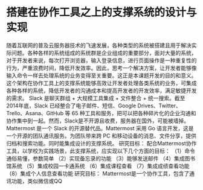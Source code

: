 # 搭建在协作工具之上的支撑系统的设计与实现

随着互联网的普及云服务器技术的飞速发展，各种类型的系统被搭建且用于解决实际问题。各种各样的系统组成的系统群是企业组成的重要部分，面对大量的系统，对于开发者来说，每次打开浏览器，输入登录信息，进行页面操作是一种重复性的行为，严重浪费时间，降低开发效率。因此，思考一个解决方案，让开发者能够像输入命令一样去处理系统的业务变得至关重要。这正是本课题开发的目的和意义。这个架构在协作工具上的支撑系统能够高效让开发者处理各类系统的业务，可集成各种各样的系统，降低开发者的沟通成本和提高开发者的开发效率，满足敏捷开发的需求。
Slack 是聊天群组 + 大规模工具集成 + 文件整合 + 统一搜索。截至2014年底，Slack 已经整合了电子邮件、短信、Google Drives、Twitter、Trello、Asana、GitHub 等 65 种工具和服务，把可以把各种碎片化的企业沟通和协作集中到一起。然而，Slack是不开源且收费，服务器在国外，可能被墙掉。Mattermost 是一个 Slack 的开源替代品。Mattermost 采用 Go 语言开发，这是一个开源的团队通讯服务。为团队带来跨 PC 和移动设备的消息、文件分享，提供归档和搜索功能。同时能集成设计的支撑系统。
研究目标：
    配合Mattermost协作工具，以学校为实践场景，此支撑系统，应实现以下几个方面的目标：
    （1）命令通俗易懂，参数简单
    （2）实现备忘录的功能
    （3）能够发送邮件
    （4）集成图书馆系统
    （5）集成校园一卡通系统
    （6）集成课程查看
    （7）集成成绩查看功能
    （8）集成个人信息查看功能
研究目标：
    Mattermost是一个协作工具，包含了通讯功能，类似微信或QQ